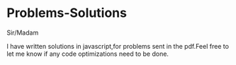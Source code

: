 # Problems-Solutions


Sir/Madam

I have written solutions in javascript,for problems sent in the pdf.Feel free to let me know if any code optimizations need to be done.
